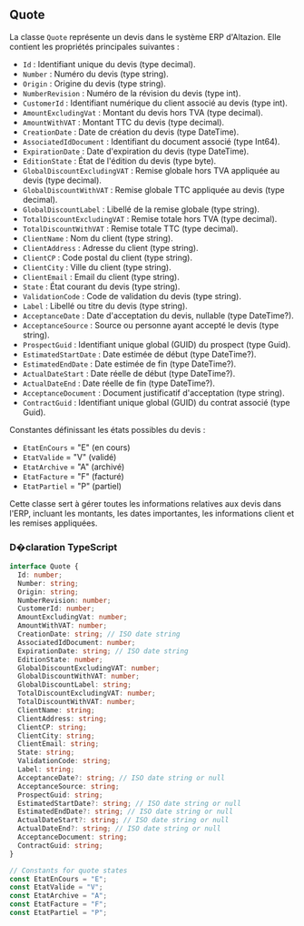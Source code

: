 ﻿## Quote

La classe `Quote` représente un devis dans le système ERP d'Altazion. Elle contient les propriétés principales suivantes :

- `Id` : Identifiant unique du devis (type decimal).
- `Number` : Numéro du devis (type string).
- `Origin` : Origine du devis (type string).
- `NumberRevision` : Numéro de la révision du devis (type int).
- `CustomerId` : Identifiant numérique du client associé au devis (type int).
- `AmountExcludingVat` : Montant du devis hors TVA (type decimal).
- `AmountWithVAT` : Montant TTC du devis (type decimal).
- `CreationDate` : Date de création du devis (type DateTime).
- `AssociatedIdDocument` : Identifiant du document associé (type Int64).
- `ExpirationDate` : Date d'expiration du devis (type DateTime).
- `EditionState` : État de l'édition du devis (type byte).
- `GlobalDiscountExcludingVAT` : Remise globale hors TVA appliquée au devis (type decimal).
- `GlobalDiscountWithVAT` : Remise globale TTC appliquée au devis (type decimal).
- `GlobalDiscountLabel` : Libellé de la remise globale (type string).
- `TotalDiscountExcludingVAT` : Remise totale hors TVA (type decimal).
- `TotalDiscountWithVAT` : Remise totale TTC (type decimal).
- `ClientName` : Nom du client (type string).
- `ClientAddress` : Adresse du client (type string).
- `ClientCP` : Code postal du client (type string).
- `ClientCity` : Ville du client (type string).
- `ClientEmail` : Email du client (type string).
- `State` : État courant du devis (type string).
- `ValidationCode` : Code de validation du devis (type string).
- `Label` : Libellé ou titre du devis (type string).
- `AcceptanceDate` : Date d'acceptation du devis, nullable (type DateTime?).
- `AcceptanceSource` : Source ou personne ayant accepté le devis (type string).
- `ProspectGuid` : Identifiant unique global (GUID) du prospect (type Guid).
- `EstimatedStartDate` : Date estimée de début (type DateTime?).
- `EstimatedEndDate` : Date estimée de fin (type DateTime?).
- `ActualDateStart` : Date réelle de début (type DateTime?).
- `ActualDateEnd` : Date réelle de fin (type DateTime?).
- `AcceptanceDocument` : Document justificatif d'acceptation (type string).
- `ContractGuid` : Identifiant unique global (GUID) du contrat associé (type Guid).

Constantes définissant les états possibles du devis :
- `EtatEnCours` = "E" (en cours)
- `EtatValide` = "V" (validé)
- `EtatArchive` = "A" (archivé)
- `EtatFacture` = "F" (facturé)
- `EtatPartiel` = "P" (partiel)

Cette classe sert à gérer toutes les informations relatives aux devis dans l'ERP, incluant les montants, les dates importantes, les informations client et les remises appliquées.

### D�claration TypeScript
```typescript
interface Quote {
  Id: number;
  Number: string;
  Origin: string;
  NumberRevision: number;
  CustomerId: number;
  AmountExcludingVat: number;
  AmountWithVAT: number;
  CreationDate: string; // ISO date string
  AssociatedIdDocument: number;
  ExpirationDate: string; // ISO date string
  EditionState: number;
  GlobalDiscountExcludingVAT: number;
  GlobalDiscountWithVAT: number;
  GlobalDiscountLabel: string;
  TotalDiscountExcludingVAT: number;
  TotalDiscountWithVAT: number;
  ClientName: string;
  ClientAddress: string;
  ClientCP: string;
  ClientCity: string;
  ClientEmail: string;
  State: string;
  ValidationCode: string;
  Label: string;
  AcceptanceDate?: string; // ISO date string or null
  AcceptanceSource: string;
  ProspectGuid: string;
  EstimatedStartDate?: string; // ISO date string or null
  EstimatedEndDate?: string; // ISO date string or null
  ActualDateStart?: string; // ISO date string or null
  ActualDateEnd?: string; // ISO date string or null
  AcceptanceDocument: string;
  ContractGuid: string;
}

// Constants for quote states
const EtatEnCours = "E";
const EtatValide = "V";
const EtatArchive = "A";
const EtatFacture = "F";
const EtatPartiel = "P";
```